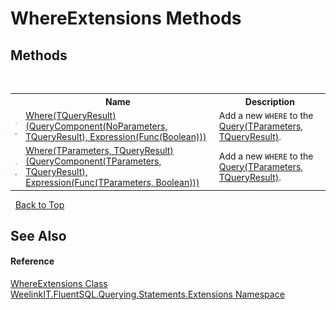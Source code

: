 # WhereExtensions Methods
 


## Methods
&nbsp;<table><tr><th></th><th>Name</th><th>Description</th></tr><tr><td>![Public method](media/pubmethod.gif "Public method")![Static member](media/static.gif "Static member")</td><td><a href="31c3c88b-f3c7-bbba-f913-7787735f9fb7">Where(TQueryResult)(QueryComponent(NoParameters, TQueryResult), Expression(Func(Boolean)))</a></td><td>
Add a new `WHERE` to the <a href="82639357-28f5-d7fe-833e-926791d1bac8">Query(TParameters, TQueryResult)</a>.</td></tr><tr><td>![Public method](media/pubmethod.gif "Public method")![Static member](media/static.gif "Static member")</td><td><a href="1c0ceac5-ae7f-0912-b3fd-e1add37e5aec">Where(TParameters, TQueryResult)(QueryComponent(TParameters, TQueryResult), Expression(Func(TParameters, Boolean)))</a></td><td>
Add a new `WHERE` to the <a href="82639357-28f5-d7fe-833e-926791d1bac8">Query(TParameters, TQueryResult)</a>.</td></tr></table>&nbsp;
<a href="#whereextensions-methods">Back to Top</a>

## See Also


#### Reference
<a href="5d63a070-577c-2dc2-968f-fa1c7edf72c0">WhereExtensions Class</a><br /><a href="177c9a6d-318f-ac8a-07a6-73d6eee6ff0b">WeelinkIT.FluentSQL.Querying.Statements.Extensions Namespace</a><br />